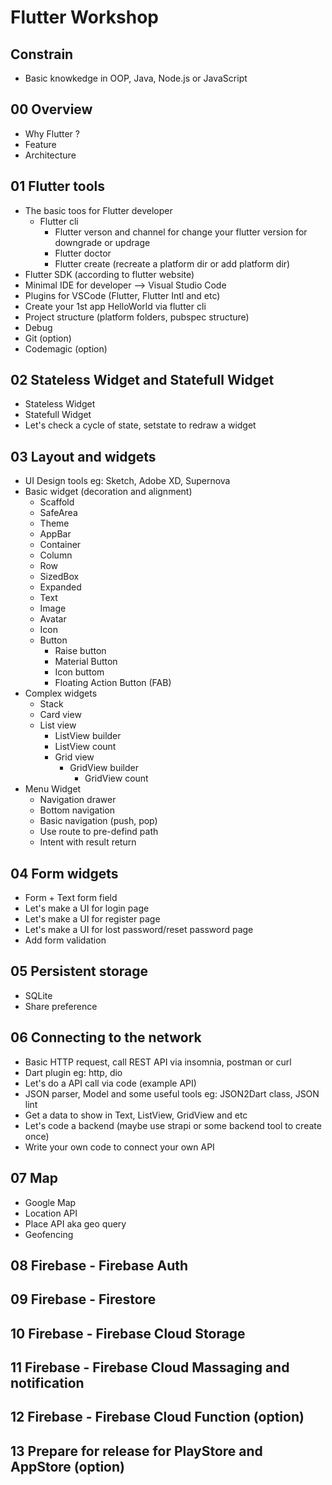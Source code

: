 Flutter Workshop
================

Constrain
---------
 * Basic knowkedge in OOP, Java, Node.js or JavaScript

00 Overview
---------
 * Why Flutter ?
 * Feature
 * Architecture

01 Flutter tools
---------
 * The basic toos for Flutter developer
   * Flutter cli
	 * Flutter verson and channel for change your flutter version for downgrade or updrage
	 * Flutter doctor
	 * Flutter create (recreate a platform dir or add platform dir)
 * Flutter SDK (according to flutter website)
 * Minimal IDE for developer --> Visual Studio Code
 * Plugins for VSCode (Flutter, Flutter Intl and etc)
 * Create your 1st app HelloWorld via flutter cli
 * Project structure (platform folders, pubspec structure)
 * Debug
 * Git (option)
 * Codemagic (option)

02 Stateless Widget and Statefull Widget
---------
 * Stateless Widget
 * Statefull Widget
 * Let's check a cycle of state, setstate to redraw a widget

03 Layout and widgets
---------
 * UI Design tools eg: Sketch, Adobe XD, Supernova
 * Basic widget (decoration and alignment)
	 * Scaffold
	 * SafeArea
	 * Theme
	 * AppBar
   * Container
   * Column
   * Row
   * SizedBox
   * Expanded
   * Text
   * Image
   * Avatar 
   * Icon
   * Button
     * Raise button
     * Material Button
     * Icon buttom
     * Floating Action Button (FAB)
 * Complex widgets
   * Stack
   * Card view
   * List view
     * ListView builder
     * ListView count
	 * Grid view
	   * GridView builder
		 * GridView count
 * Menu Widget
   * Navigation drawer
   * Bottom navigation
   * Basic navigation (push, pop)
   * Use route to pre-defind path
   * Intent with result return

04 Form widgets
---------
 * Form + Text form field
 * Let's make a UI for login page
 * Let's make a UI for register page
 * Let's make a UI for lost password/reset password page
 * Add form validation

05 Persistent storage
---------
 * SQLite
 * Share preference

06 Connecting to the network
---------
 * Basic HTTP request, call REST API via insomnia, postman or curl
 * Dart plugin eg: http, dio
 * Let's do a API call via code (example API)
 * JSON parser, Model and some useful tools eg: JSON2Dart class, JSON lint
 * Get a data to show in Text, ListView, GridView and etc
 * Let's code a backend (maybe use strapi or some backend tool to create once)
 * Write your own code to connect your own API

07 Map
---------
 * Google Map
 * Location API
 * Place API aka geo query
 * Geofencing

08 Firebase - Firebase Auth
---------

09 Firebase - Firestore
---------

10 Firebase - Firebase Cloud Storage
---------

11 Firebase - Firebase Cloud Massaging and notification
---------

12 Firebase - Firebase Cloud Function (option)
---------

13 Prepare for release for PlayStore and AppStore (option)
---------
